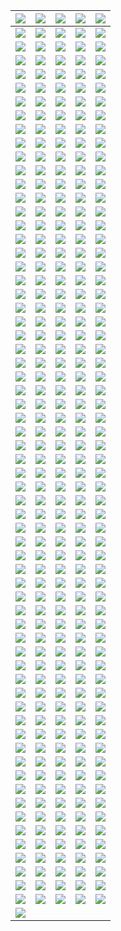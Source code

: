 | ![](https://raw.githubusercontent.com/RevGear/logo/master/Countries/US/3ABNKids.png) | ![](https://raw.githubusercontent.com/RevGear/logo/master/Countries/US/3ABNLatino.png) | ![](https://raw.githubusercontent.com/RevGear/logo/master/Countries/US/ABC.png) | ![](https://raw.githubusercontent.com/RevGear/logo/master/Countries/US/ABCNews.png) | ![](https://raw.githubusercontent.com/RevGear/logo/master/Countries/US/ACCNetwork.png) | 
|:---:|:---:|:---:|:---:|:---:| 
| ![](https://raw.githubusercontent.com/RevGear/logo/master/Countries/US/AccuWeather.png) | ![](https://raw.githubusercontent.com/RevGear/logo/master/Countries/US/AdultSwim.png) | ![](https://raw.githubusercontent.com/RevGear/logo/master/Countries/US/AE.png) | ![](https://raw.githubusercontent.com/RevGear/logo/master/Countries/US/AltitudeSports.png) | ![](https://raw.githubusercontent.com/RevGear/logo/master/Countries/US/AMC.png) | 
| ![](https://raw.githubusercontent.com/RevGear/logo/master/Countries/US/AMCPlus.png) | ![](https://raw.githubusercontent.com/RevGear/logo/master/Countries/US/AMCPresents.png) | ![](https://raw.githubusercontent.com/RevGear/logo/master/Countries/US/AnimalPlanet.png) | ![](https://raw.githubusercontent.com/RevGear/logo/master/Countries/US/AntennaTV.png) | ![](https://raw.githubusercontent.com/RevGear/logo/master/Countries/US/Aspire.png) | 
| ![](https://raw.githubusercontent.com/RevGear/logo/master/Countries/US/ATTSportsNet.png) | ![](https://raw.githubusercontent.com/RevGear/logo/master/Countries/US/AWE.png) | ![](https://raw.githubusercontent.com/RevGear/logo/master/Countries/US/AXSTV.png) | ![](https://raw.githubusercontent.com/RevGear/logo/master/Countries/US/BabyFirst.png) | ![](https://raw.githubusercontent.com/RevGear/logo/master/Countries/US/BallySports.png) | 
| ![](https://raw.githubusercontent.com/RevGear/logo/master/Countries/US/BallySportsArizona.png) | ![](https://raw.githubusercontent.com/RevGear/logo/master/Countries/US/BallySportsDetroit.png) | ![](https://raw.githubusercontent.com/RevGear/logo/master/Countries/US/BallySportsFlorida.png) | ![](https://raw.githubusercontent.com/RevGear/logo/master/Countries/US/BallySportsGreatLakes.png) | ![](https://raw.githubusercontent.com/RevGear/logo/master/Countries/US/BallySportsIndiana.png) | 
| ![](https://raw.githubusercontent.com/RevGear/logo/master/Countries/US/BallySportsKansasCity.png) | ![](https://raw.githubusercontent.com/RevGear/logo/master/Countries/US/BallySportsMidwest.png) | ![](https://raw.githubusercontent.com/RevGear/logo/master/Countries/US/BallySportsNewOrleans.png) | ![](https://raw.githubusercontent.com/RevGear/logo/master/Countries/US/BallySportsNorth.png) | ![](https://raw.githubusercontent.com/RevGear/logo/master/Countries/US/BallySportsOhio.png) | 
| ![](https://raw.githubusercontent.com/RevGear/logo/master/Countries/US/BallySportsOklahoma.png) | ![](https://raw.githubusercontent.com/RevGear/logo/master/Countries/US/BallySportsSanDiego.png) | ![](https://raw.githubusercontent.com/RevGear/logo/master/Countries/US/BallySportsSoCal.png) | ![](https://raw.githubusercontent.com/RevGear/logo/master/Countries/US/BallySportsSouth.png) | ![](https://raw.githubusercontent.com/RevGear/logo/master/Countries/US/BallySportsSouthEast.png) | 
| ![](https://raw.githubusercontent.com/RevGear/logo/master/Countries/US/BallySportsSouthWest.png) | ![](https://raw.githubusercontent.com/RevGear/logo/master/Countries/US/BallySportsSun.png) | ![](https://raw.githubusercontent.com/RevGear/logo/master/Countries/US/BallySportsWest.png) | ![](https://raw.githubusercontent.com/RevGear/logo/master/Countries/US/BallySportsWisconsin.png) | ![](https://raw.githubusercontent.com/RevGear/logo/master/Countries/US/BET.png) | 
| ![](https://raw.githubusercontent.com/RevGear/logo/master/Countries/US/BETGospel.png) | ![](https://raw.githubusercontent.com/RevGear/logo/master/Countries/US/BETHer.png) | ![](https://raw.githubusercontent.com/RevGear/logo/master/Countries/US/BETJams.png) | ![](https://raw.githubusercontent.com/RevGear/logo/master/Countries/US/BETSoul.png) | ![](https://raw.githubusercontent.com/RevGear/logo/master/Countries/US/BigTenNetwork.png) | 
| ![](https://raw.githubusercontent.com/RevGear/logo/master/Countries/US/BizTV.png) | ![](https://raw.githubusercontent.com/RevGear/logo/master/Countries/US/Blaze.png) | ![](https://raw.githubusercontent.com/RevGear/logo/master/Countries/US/Boomerang.png) | ![](https://raw.githubusercontent.com/RevGear/logo/master/Countries/US/Bounce.png) | ![](https://raw.githubusercontent.com/RevGear/logo/master/Countries/US/Bravo.png) | 
| ![](https://raw.githubusercontent.com/RevGear/logo/master/Countries/US/Buzzr.png) | ![](https://raw.githubusercontent.com/RevGear/logo/master/Countries/US/CarsTV.png) | ![](https://raw.githubusercontent.com/RevGear/logo/master/Countries/US/CartoonNetwork.png) | ![](https://raw.githubusercontent.com/RevGear/logo/master/Countries/US/CBS.png) | ![](https://raw.githubusercontent.com/RevGear/logo/master/Countries/US/CBSNews.png) | 
| ![](https://raw.githubusercontent.com/RevGear/logo/master/Countries/US/CBSSportsHQ.png) | ![](https://raw.githubusercontent.com/RevGear/logo/master/Countries/US/CBSSportsNetwork.png) | ![](https://raw.githubusercontent.com/RevGear/logo/master/Countries/US/Charge.png) | ![](https://raw.githubusercontent.com/RevGear/logo/master/Countries/US/Cheddar.png) | ![](https://raw.githubusercontent.com/RevGear/logo/master/Countries/US/CheddarU.png) | 
| ![](https://raw.githubusercontent.com/RevGear/logo/master/Countries/US/Cinecanal.png) | ![](https://raw.githubusercontent.com/RevGear/logo/master/Countries/US/CineLife.png) | ![](https://raw.githubusercontent.com/RevGear/logo/master/Countries/US/Circle.png) | ![](https://raw.githubusercontent.com/RevGear/logo/master/Countries/US/CleoTV.png) | ![](https://raw.githubusercontent.com/RevGear/logo/master/Countries/US/CMT.png) | 
| ![](https://raw.githubusercontent.com/RevGear/logo/master/Countries/US/CMTMusic.png) | ![](https://raw.githubusercontent.com/RevGear/logo/master/Countries/US/CNBC.png) | ![](https://raw.githubusercontent.com/RevGear/logo/master/Countries/US/CNBCWorld.png) | ![](https://raw.githubusercontent.com/RevGear/logo/master/Countries/US/ComedyTV.png) | ![](https://raw.githubusercontent.com/RevGear/logo/master/Countries/US/Comet.png) | 
| ![](https://raw.githubusercontent.com/RevGear/logo/master/Countries/US/CONtv.png) | ![](https://raw.githubusercontent.com/RevGear/logo/master/Countries/US/CookingChannel.png) | ![](https://raw.githubusercontent.com/RevGear/logo/master/Countries/US/CourtTV.png) | ![](https://raw.githubusercontent.com/RevGear/logo/master/Countries/US/CourtTVMystery.png) | ![](https://raw.githubusercontent.com/RevGear/logo/master/Countries/US/CowboyChannel.png) | 
| ![](https://raw.githubusercontent.com/RevGear/logo/master/Countries/US/CoziTV.png) | ![](https://raw.githubusercontent.com/RevGear/logo/master/Countries/US/Create.png) | ![](https://raw.githubusercontent.com/RevGear/logo/master/Countries/US/CSPAN.png) | ![](https://raw.githubusercontent.com/RevGear/logo/master/Countries/US/CSPAN2.png) | ![](https://raw.githubusercontent.com/RevGear/logo/master/Countries/US/CSPAN3.png) | 
| ![](https://raw.githubusercontent.com/RevGear/logo/master/Countries/US/CW.png) | ![](https://raw.githubusercontent.com/RevGear/logo/master/Countries/US/Dabl.png) | ![](https://raw.githubusercontent.com/RevGear/logo/master/Countries/US/Decades.png) | ![](https://raw.githubusercontent.com/RevGear/logo/master/Countries/US/DestinationAmerica.png) | ![](https://raw.githubusercontent.com/RevGear/logo/master/Countries/US/DIYNetwork.png) | 
| ![](https://raw.githubusercontent.com/RevGear/logo/master/Countries/US/DogTV.png) | ![](https://raw.githubusercontent.com/RevGear/logo/master/Countries/US/Epix.png) | ![](https://raw.githubusercontent.com/RevGear/logo/master/Countries/US/Epix2.png) | ![](https://raw.githubusercontent.com/RevGear/logo/master/Countries/US/EpixDriveIn.png) | ![](https://raw.githubusercontent.com/RevGear/logo/master/Countries/US/EpixHits.png) | 
| ![](https://raw.githubusercontent.com/RevGear/logo/master/Countries/US/EstrellaTV.png) | ![](https://raw.githubusercontent.com/RevGear/logo/master/Countries/US/ETLive.png) | ![](https://raw.githubusercontent.com/RevGear/logo/master/Countries/US/Flix.png) | ![](https://raw.githubusercontent.com/RevGear/logo/master/Countries/US/FMTV.png) | ![](https://raw.githubusercontent.com/RevGear/logo/master/Countries/US/FNX.png) | 
| ![](https://raw.githubusercontent.com/RevGear/logo/master/Countries/US/FoodNetwork.png) | ![](https://raw.githubusercontent.com/RevGear/logo/master/Countries/US/Fox.png) | ![](https://raw.githubusercontent.com/RevGear/logo/master/Countries/US/FoxBusiness.png) | ![](https://raw.githubusercontent.com/RevGear/logo/master/Countries/US/FoxWeather.png) | ![](https://raw.githubusercontent.com/RevGear/logo/master/Countries/US/Freeform.png) | 
| ![](https://raw.githubusercontent.com/RevGear/logo/master/Countries/US/FunRoads.png) | ![](https://raw.githubusercontent.com/RevGear/logo/master/Countries/US/Fuse.png) | ![](https://raw.githubusercontent.com/RevGear/logo/master/Countries/US/Fusion.png) | ![](https://raw.githubusercontent.com/RevGear/logo/master/Countries/US/FX.png) | ![](https://raw.githubusercontent.com/RevGear/logo/master/Countries/US/FXM.png) | 
| ![](https://raw.githubusercontent.com/RevGear/logo/master/Countries/US/FXX.png) | ![](https://raw.githubusercontent.com/RevGear/logo/master/Countries/US/FYI.png) | ![](https://raw.githubusercontent.com/RevGear/logo/master/Countries/US/Galavision.png) | ![](https://raw.githubusercontent.com/RevGear/logo/master/Countries/US/GetTV.png) | ![](https://raw.githubusercontent.com/RevGear/logo/master/Countries/US/GolfChannel.png) | 
| ![](https://raw.githubusercontent.com/RevGear/logo/master/Countries/US/GolTV.png) | ![](https://raw.githubusercontent.com/RevGear/logo/master/Countries/US/GreatAmericanLiving.png) | ![](https://raw.githubusercontent.com/RevGear/logo/master/Countries/US/Grit.png) | ![](https://raw.githubusercontent.com/RevGear/logo/master/Countries/US/Hallmark.png) | ![](https://raw.githubusercontent.com/RevGear/logo/master/Countries/US/HallmarkDrama.png) | 
| ![](https://raw.githubusercontent.com/RevGear/logo/master/Countries/US/HallmarkMoviesMore.png) | ![](https://raw.githubusercontent.com/RevGear/logo/master/Countries/US/HallmarkMoviesMysteries.png) | ![](https://raw.githubusercontent.com/RevGear/logo/master/Countries/US/HDNetMovies.png) | ![](https://raw.githubusercontent.com/RevGear/logo/master/Countries/US/HeroesIcons.png) | ![](https://raw.githubusercontent.com/RevGear/logo/master/Countries/US/History.png) | 
| ![](https://raw.githubusercontent.com/RevGear/logo/master/Countries/US/History2.png) | ![](https://raw.githubusercontent.com/RevGear/logo/master/Countries/US/HistoryenEspanol.png) | ![](https://raw.githubusercontent.com/RevGear/logo/master/Countries/US/HLN.png) | ![](https://raw.githubusercontent.com/RevGear/logo/master/Countries/US/HSN.png) | ![](https://raw.githubusercontent.com/RevGear/logo/master/Countries/US/HSN2.png) | 
| ![](https://raw.githubusercontent.com/RevGear/logo/master/Countries/US/IFC.png) | ![](https://raw.githubusercontent.com/RevGear/logo/master/Countries/US/IGN.png) | ![](https://raw.githubusercontent.com/RevGear/logo/master/Countries/US/Impact.png) | ![](https://raw.githubusercontent.com/RevGear/logo/master/Countries/US/IndiePlex.png) | ![](https://raw.githubusercontent.com/RevGear/logo/master/Countries/US/InfoWars.png) | 
| ![](https://raw.githubusercontent.com/RevGear/logo/master/Countries/US/INSP.png) | ![](https://raw.githubusercontent.com/RevGear/logo/master/Countries/US/ION.png) | ![](https://raw.githubusercontent.com/RevGear/logo/master/Countries/US/IONMystery.png) | ![](https://raw.githubusercontent.com/RevGear/logo/master/Countries/US/JewelryTV.png) | ![](https://raw.githubusercontent.com/RevGear/logo/master/Countries/US/JewishLife.png) | 
| ![](https://raw.githubusercontent.com/RevGear/logo/master/Countries/US/KidsStreet.png) | ![](https://raw.githubusercontent.com/RevGear/logo/master/Countries/US/Laff.png) | ![](https://raw.githubusercontent.com/RevGear/logo/master/Countries/US/LATV.png) | ![](https://raw.githubusercontent.com/RevGear/logo/master/Countries/US/LawCrime.png) | ![](https://raw.githubusercontent.com/RevGear/logo/master/Countries/US/Lifetime.png) | 
| ![](https://raw.githubusercontent.com/RevGear/logo/master/Countries/US/LifetimeMovies.png) | ![](https://raw.githubusercontent.com/RevGear/logo/master/Countries/US/LonghornNetwork.png) | ![](https://raw.githubusercontent.com/RevGear/logo/master/Countries/US/MarqueeSportsNetwork.png) | ![](https://raw.githubusercontent.com/RevGear/logo/master/Countries/US/MASN.png) | ![](https://raw.githubusercontent.com/RevGear/logo/master/Countries/US/MASN2.png) | 
| ![](https://raw.githubusercontent.com/RevGear/logo/master/Countries/US/MAVTV.png) | ![](https://raw.githubusercontent.com/RevGear/logo/master/Countries/US/METV.png) | ![](https://raw.githubusercontent.com/RevGear/logo/master/Countries/US/MGM.png) | ![](https://raw.githubusercontent.com/RevGear/logo/master/Countries/US/MGMPlus.png) | ![](https://raw.githubusercontent.com/RevGear/logo/master/Countries/US/MGMPlusDriveIn.png) | 
| ![](https://raw.githubusercontent.com/RevGear/logo/master/Countries/US/MGMPlusHits.png) | ![](https://raw.githubusercontent.com/RevGear/logo/master/Countries/US/MGMPlusMarquee.png) | ![](https://raw.githubusercontent.com/RevGear/logo/master/Countries/US/MLBNetwork.png) | ![](https://raw.githubusercontent.com/RevGear/logo/master/Countries/US/MLBStrikeZone.png) | ![](https://raw.githubusercontent.com/RevGear/logo/master/Countries/US/MLS.png) | 
| ![](https://raw.githubusercontent.com/RevGear/logo/master/Countries/US/Motortrend.png) | ![](https://raw.githubusercontent.com/RevGear/logo/master/Countries/US/MoviePlex.png) | ![](https://raw.githubusercontent.com/RevGear/logo/master/Countries/US/Movies.png) | ![](https://raw.githubusercontent.com/RevGear/logo/master/Countries/US/MSG.png) | ![](https://raw.githubusercontent.com/RevGear/logo/master/Countries/US/MSG2.png) | 
| ![](https://raw.githubusercontent.com/RevGear/logo/master/Countries/US/MSGPlus.png) | ![](https://raw.githubusercontent.com/RevGear/logo/master/Countries/US/MSNBC.png) | ![](https://raw.githubusercontent.com/RevGear/logo/master/Countries/US/NASA.png) | ![](https://raw.githubusercontent.com/RevGear/logo/master/Countries/US/NBALeaguePass.png) | ![](https://raw.githubusercontent.com/RevGear/logo/master/Countries/US/NBATV.png) | 
| ![](https://raw.githubusercontent.com/RevGear/logo/master/Countries/US/NBC.png) | ![](https://raw.githubusercontent.com/RevGear/logo/master/Countries/US/NBCLX.png) | ![](https://raw.githubusercontent.com/RevGear/logo/master/Countries/US/NBCNewsNow.png) | ![](https://raw.githubusercontent.com/RevGear/logo/master/Countries/US/NBCSN.png) | ![](https://raw.githubusercontent.com/RevGear/logo/master/Countries/US/NBCSportsBayArea.png) | 
| ![](https://raw.githubusercontent.com/RevGear/logo/master/Countries/US/NBCSportsBoston.png) | ![](https://raw.githubusercontent.com/RevGear/logo/master/Countries/US/NBCSportsCalifornia.png) | ![](https://raw.githubusercontent.com/RevGear/logo/master/Countries/US/NBCSportsChicago.png) | ![](https://raw.githubusercontent.com/RevGear/logo/master/Countries/US/NBCSportsNorthwest.png) | ![](https://raw.githubusercontent.com/RevGear/logo/master/Countries/US/NBCSportsPhiladelphia.png) | 
| ![](https://raw.githubusercontent.com/RevGear/logo/master/Countries/US/NBCSportsWashington.png) | ![](https://raw.githubusercontent.com/RevGear/logo/master/Countries/US/NECN.png) | ![](https://raw.githubusercontent.com/RevGear/logo/master/Countries/US/NESN.png) | ![](https://raw.githubusercontent.com/RevGear/logo/master/Countries/US/NESNPlus.png) | ![](https://raw.githubusercontent.com/RevGear/logo/master/Countries/US/NewsNet.png) | 
| ![](https://raw.githubusercontent.com/RevGear/logo/master/Countries/US/Newsy.png) | ![](https://raw.githubusercontent.com/RevGear/logo/master/Countries/US/NFLGamePass.png) | ![](https://raw.githubusercontent.com/RevGear/logo/master/Countries/US/NFLNetwork.png) | ![](https://raw.githubusercontent.com/RevGear/logo/master/Countries/US/NFLNow.png) | ![](https://raw.githubusercontent.com/RevGear/logo/master/Countries/US/NFLRedZone.png) | 
| ![](https://raw.githubusercontent.com/RevGear/logo/master/Countries/US/NFLSundayTicket.png) | ![](https://raw.githubusercontent.com/RevGear/logo/master/Countries/US/NHLCenterIce.png) | ![](https://raw.githubusercontent.com/RevGear/logo/master/Countries/US/NHLNetwork.png) | ![](https://raw.githubusercontent.com/RevGear/logo/master/Countries/US/NRBTV.png) | ![](https://raw.githubusercontent.com/RevGear/logo/master/Countries/US/NuestraVision.png) | 
| ![](https://raw.githubusercontent.com/RevGear/logo/master/Countries/US/OnTV4U.png) | ![](https://raw.githubusercontent.com/RevGear/logo/master/Countries/US/OutdoorChannel.png) | ![](https://raw.githubusercontent.com/RevGear/logo/master/Countries/US/OutsideTV.png) | ![](https://raw.githubusercontent.com/RevGear/logo/master/Countries/US/Ovation.png) | ![](https://raw.githubusercontent.com/RevGear/logo/master/Countries/US/Oxygen.png) | 
| ![](https://raw.githubusercontent.com/RevGear/logo/master/Countries/US/PAC12Arizona.png) | ![](https://raw.githubusercontent.com/RevGear/logo/master/Countries/US/PAC12BayArea.png) | ![](https://raw.githubusercontent.com/RevGear/logo/master/Countries/US/PAC12LosAngeles.png) | ![](https://raw.githubusercontent.com/RevGear/logo/master/Countries/US/PAC12Mountain.png) | ![](https://raw.githubusercontent.com/RevGear/logo/master/Countries/US/PAC12Network.png) | 
| ![](https://raw.githubusercontent.com/RevGear/logo/master/Countries/US/PAC12Oregon.png) | ![](https://raw.githubusercontent.com/RevGear/logo/master/Countries/US/PAC12Washington.png) | ![](https://raw.githubusercontent.com/RevGear/logo/master/Countries/US/ParamountChannel.png) | ![](https://raw.githubusercontent.com/RevGear/logo/master/Countries/US/ParamountComedy.png) | ![](https://raw.githubusercontent.com/RevGear/logo/master/Countries/US/ParamountNetwork.png) | 
| ![](https://raw.githubusercontent.com/RevGear/logo/master/Countries/US/ParamountPlus.png) | ![](https://raw.githubusercontent.com/RevGear/logo/master/Countries/US/PBS.png) | ![](https://raw.githubusercontent.com/RevGear/logo/master/Countries/US/PBSKids.png) | ![](https://raw.githubusercontent.com/RevGear/logo/master/Countries/US/Peachtree.png) | ![](https://raw.githubusercontent.com/RevGear/logo/master/Countries/US/PeopleTV.png) | 
| ![](https://raw.githubusercontent.com/RevGear/logo/master/Countries/US/Pop.png) | ![](https://raw.githubusercontent.com/RevGear/logo/master/Countries/US/Positiv.png) | ![](https://raw.githubusercontent.com/RevGear/logo/master/Countries/US/PursuitChannel.png) | ![](https://raw.githubusercontent.com/RevGear/logo/master/Countries/US/Quest.png) | ![](https://raw.githubusercontent.com/RevGear/logo/master/Countries/US/QVC.png) | 
| ![](https://raw.githubusercontent.com/RevGear/logo/master/Countries/US/QVC2.png) | ![](https://raw.githubusercontent.com/RevGear/logo/master/Countries/US/QVC3.png) | ![](https://raw.githubusercontent.com/RevGear/logo/master/Countries/US/RecipeTV.png) | ![](https://raw.githubusercontent.com/RevGear/logo/master/Countries/US/ReelPXAction.png) | ![](https://raw.githubusercontent.com/RevGear/logo/master/Countries/US/ReelPXCinema.png) | 
| ![](https://raw.githubusercontent.com/RevGear/logo/master/Countries/US/ReelPXUnlimited.png) | ![](https://raw.githubusercontent.com/RevGear/logo/master/Countries/US/Reelz.png) | ![](https://raw.githubusercontent.com/RevGear/logo/master/Countries/US/RetroPlex.png) | ![](https://raw.githubusercontent.com/RevGear/logo/master/Countries/US/RetroTV.png) | ![](https://raw.githubusercontent.com/RevGear/logo/master/Countries/US/Revolt.png) | 
| ![](https://raw.githubusercontent.com/RevGear/logo/master/Countries/US/Revry.png) | ![](https://raw.githubusercontent.com/RevGear/logo/master/Countries/US/RFDTV.png) | ![](https://raw.githubusercontent.com/RevGear/logo/master/Countries/US/RideTV.png) | ![](https://raw.githubusercontent.com/RevGear/logo/master/Countries/US/RootSports.png) | ![](https://raw.githubusercontent.com/RevGear/logo/master/Countries/US/ScreenPix.png) | 
| ![](https://raw.githubusercontent.com/RevGear/logo/master/Countries/US/ScreenPixAction.png) | ![](https://raw.githubusercontent.com/RevGear/logo/master/Countries/US/ScreenPixVoices.png) | ![](https://raw.githubusercontent.com/RevGear/logo/master/Countries/US/ScreenPixWesterns.png) | ![](https://raw.githubusercontent.com/RevGear/logo/master/Countries/US/ShopHQ.png) | ![](https://raw.githubusercontent.com/RevGear/logo/master/Countries/US/ShopLC.png) | 
| ![](https://raw.githubusercontent.com/RevGear/logo/master/Countries/US/Showtime.png) | ![](https://raw.githubusercontent.com/RevGear/logo/master/Countries/US/Showtime2.png) | ![](https://raw.githubusercontent.com/RevGear/logo/master/Countries/US/ShowtimeExtreme.png) | ![](https://raw.githubusercontent.com/RevGear/logo/master/Countries/US/ShowtimeFamilyZone.png) | ![](https://raw.githubusercontent.com/RevGear/logo/master/Countries/US/ShowtimeNext.png) | 
| ![](https://raw.githubusercontent.com/RevGear/logo/master/Countries/US/ShowtimeShowcase.png) | ![](https://raw.githubusercontent.com/RevGear/logo/master/Countries/US/ShowtimeWomen.png) | ![](https://raw.githubusercontent.com/RevGear/logo/master/Countries/US/ShoxBet.png) | ![](https://raw.githubusercontent.com/RevGear/logo/master/Countries/US/SmileTV.png) | ![](https://raw.githubusercontent.com/RevGear/logo/master/Countries/US/SoYummy.png) | 
| ![](https://raw.githubusercontent.com/RevGear/logo/master/Countries/US/SpectrumSportsNet.png) | ![](https://raw.githubusercontent.com/RevGear/logo/master/Countries/US/SpectrumSportsNetLA.png) | ![](https://raw.githubusercontent.com/RevGear/logo/master/Countries/US/SportsmanChannel.png) | ![](https://raw.githubusercontent.com/RevGear/logo/master/Countries/US/SportsNetNewYork.png) | ![](https://raw.githubusercontent.com/RevGear/logo/master/Countries/US/Stadium.png) | 
| ![](https://raw.githubusercontent.com/RevGear/logo/master/Countries/US/StarAction.png) | ![](https://raw.githubusercontent.com/RevGear/logo/master/Countries/US/StarChannel.png) | ![](https://raw.githubusercontent.com/RevGear/logo/master/Countries/US/StarCinema.png) | ![](https://raw.githubusercontent.com/RevGear/logo/master/Countries/US/StarClassics.png) | ![](https://raw.githubusercontent.com/RevGear/logo/master/Countries/US/StarComedy.png) | 
| ![](https://raw.githubusercontent.com/RevGear/logo/master/Countries/US/StarFun.png) | ![](https://raw.githubusercontent.com/RevGear/logo/master/Countries/US/StarHits.png) | ![](https://raw.githubusercontent.com/RevGear/logo/master/Countries/US/StarHits2.png) | ![](https://raw.githubusercontent.com/RevGear/logo/master/Countries/US/StarLife.png) | ![](https://raw.githubusercontent.com/RevGear/logo/master/Countries/US/StarSeries.png) | 
| ![](https://raw.githubusercontent.com/RevGear/logo/master/Countries/US/StartTV.png) | ![](https://raw.githubusercontent.com/RevGear/logo/master/Countries/US/Starz.png) | ![](https://raw.githubusercontent.com/RevGear/logo/master/Countries/US/StarzCinema.png) | ![](https://raw.githubusercontent.com/RevGear/logo/master/Countries/US/StarzComedy.png) | ![](https://raw.githubusercontent.com/RevGear/logo/master/Countries/US/StarzEdge.png) | 
| ![](https://raw.githubusercontent.com/RevGear/logo/master/Countries/US/StarzEncore.png) | ![](https://raw.githubusercontent.com/RevGear/logo/master/Countries/US/StarzEncoreAction.png) | ![](https://raw.githubusercontent.com/RevGear/logo/master/Countries/US/StarzEncoreBlack.png) | ![](https://raw.githubusercontent.com/RevGear/logo/master/Countries/US/StarzEncoreClassic.png) | ![](https://raw.githubusercontent.com/RevGear/logo/master/Countries/US/StarzEncoreFamily.png) | 
| ![](https://raw.githubusercontent.com/RevGear/logo/master/Countries/US/StarzEncoreSuspense.png) | ![](https://raw.githubusercontent.com/RevGear/logo/master/Countries/US/StarzEncoreWesterns.png) | ![](https://raw.githubusercontent.com/RevGear/logo/master/Countries/US/StarzInBlack.png) | ![](https://raw.githubusercontent.com/RevGear/logo/master/Countries/US/StarzKidsFamily.png) | ![](https://raw.githubusercontent.com/RevGear/logo/master/Countries/US/StarzWest.png) | 
| ![](https://raw.githubusercontent.com/RevGear/logo/master/Countries/US/SundanceTV.png) | ![](https://raw.githubusercontent.com/RevGear/logo/master/Countries/US/Syfy.png) | ![](https://raw.githubusercontent.com/RevGear/logo/master/Countries/US/Tastemade.png) | ![](https://raw.githubusercontent.com/RevGear/logo/master/Countries/US/TBD.png) | ![](https://raw.githubusercontent.com/RevGear/logo/master/Countries/US/TBN.png) | 
| ![](https://raw.githubusercontent.com/RevGear/logo/master/Countries/US/TBNInspire.png) | ![](https://raw.githubusercontent.com/RevGear/logo/master/Countries/US/TBS.png) | ![](https://raw.githubusercontent.com/RevGear/logo/master/Countries/US/TCM.png) | ![](https://raw.githubusercontent.com/RevGear/logo/master/Countries/US/Telemundo.png) | ![](https://raw.githubusercontent.com/RevGear/logo/master/Countries/US/TeleXitos.png) | 
| ![](https://raw.githubusercontent.com/RevGear/logo/master/Countries/US/TennisChannel.png) | ![](https://raw.githubusercontent.com/RevGear/logo/master/Countries/US/TheWeatherChannel.png) | ![](https://raw.githubusercontent.com/RevGear/logo/master/Countries/US/ThisTV.png) | ![](https://raw.githubusercontent.com/RevGear/logo/master/Countries/US/TLC.png) | ![](https://raw.githubusercontent.com/RevGear/logo/master/Countries/US/TMZ.png) | 
| ![](https://raw.githubusercontent.com/RevGear/logo/master/Countries/US/TNT.png) | ![](https://raw.githubusercontent.com/RevGear/logo/master/Countries/US/TravelChannel.png) | ![](https://raw.githubusercontent.com/RevGear/logo/master/Countries/US/TrueCrimeNetwork.png) | ![](https://raw.githubusercontent.com/RevGear/logo/master/Countries/US/TruTV.png) | ![](https://raw.githubusercontent.com/RevGear/logo/master/Countries/US/TUDN.png) | 
| ![](https://raw.githubusercontent.com/RevGear/logo/master/Countries/US/TVG.png) | ![](https://raw.githubusercontent.com/RevGear/logo/master/Countries/US/TVG2.png) | ![](https://raw.githubusercontent.com/RevGear/logo/master/Countries/US/TVK.png) | ![](https://raw.githubusercontent.com/RevGear/logo/master/Countries/US/TVLand.png) | ![](https://raw.githubusercontent.com/RevGear/logo/master/Countries/US/TVOne.png) | 
| ![](https://raw.githubusercontent.com/RevGear/logo/master/Countries/US/UniMas.png) | ![](https://raw.githubusercontent.com/RevGear/logo/master/Countries/US/UniversalChannel.png) | ![](https://raw.githubusercontent.com/RevGear/logo/master/Countries/US/UniversalCinema.png) | ![](https://raw.githubusercontent.com/RevGear/logo/master/Countries/US/UniversalComedy.png) | ![](https://raw.githubusercontent.com/RevGear/logo/master/Countries/US/UniversalCrime.png) | 
| ![](https://raw.githubusercontent.com/RevGear/logo/master/Countries/US/UniversalKids.png) | ![](https://raw.githubusercontent.com/RevGear/logo/master/Countries/US/UniversalPlus.png) | ![](https://raw.githubusercontent.com/RevGear/logo/master/Countries/US/UniversalPremiere.png) | ![](https://raw.githubusercontent.com/RevGear/logo/master/Countries/US/UniversalReality.png) | ![](https://raw.githubusercontent.com/RevGear/logo/master/Countries/US/UniversalTV.png) | 
| ![](https://raw.githubusercontent.com/RevGear/logo/master/Countries/US/Univision.png) | ![](https://raw.githubusercontent.com/RevGear/logo/master/Countries/US/UnivisionTlnovelas.png) | ![](https://raw.githubusercontent.com/RevGear/logo/master/Countries/US/UpTV.png) | ![](https://raw.githubusercontent.com/RevGear/logo/master/Countries/US/USANetwork.png) | ![](https://raw.githubusercontent.com/RevGear/logo/master/Countries/US/ViceTV.png) | 
| ![](https://raw.githubusercontent.com/RevGear/logo/master/Countries/US/VictoryChannel.png) | ![](https://raw.githubusercontent.com/RevGear/logo/master/Countries/US/VoiceOfAmerica.png) | ![](https://raw.githubusercontent.com/RevGear/logo/master/Countries/US/VSiN.png) | ![](https://raw.githubusercontent.com/RevGear/logo/master/Countries/US/WeatherNation.png) | ![](https://raw.githubusercontent.com/RevGear/logo/master/Countries/US/Westerns4U.png) | 
| ![](https://raw.githubusercontent.com/RevGear/logo/master/Countries/US/WeTV.png) | ![](https://raw.githubusercontent.com/RevGear/logo/master/Countries/US/Willow.png) | ![](https://raw.githubusercontent.com/RevGear/logo/master/Countries/US/WillowXtra.png) | ![](https://raw.githubusercontent.com/RevGear/logo/master/Countries/US/WorldPokerTour.png) | ![](https://raw.githubusercontent.com/RevGear/logo/master/Countries/US/WWENetwork.png) | 
| ![](https://raw.githubusercontent.com/RevGear/logo/master/Countries/US/YES.png)  | 
